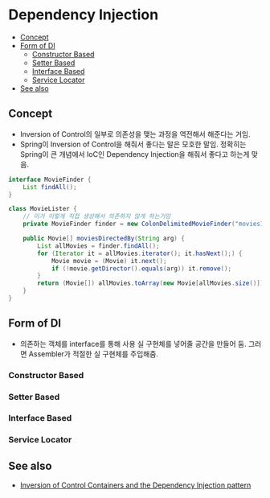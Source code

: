 # Dependency Injection

- [Concept](#concept)
- [Form of DI](#form-of-di)
  - [Constructor Based](#constructor-based)
  - [Setter Based](#setter-based)
  - [Interface Based](#interface-based)
  - [Service Locator](#service-locator)
- [See also](#see-also)

## Concept

- Inversion of Control의 일부로 의존성을 맺는 과정을 역전해서 해준다는 거임.
- Spring이 Inversion of Control을 해줘서 좋다는 말은 모호한 말임. 정확히는 Spring이 큰 개념에서 IoC인 Dependency Injection을 해줘서 좋다고 하는게 맞음.

```java
interface MovieFinder {
    List findAll();
}

class MovieLister {
    // 이거 이렇게 직접 생성해서 의존하지 않게 하는거임
    private MovieFinder finder = new ColonDelimitedMovieFinder("movies1.txt"); 

    public Movie[] moviesDirectedBy(String arg) {
        List allMovies = finder.findAll();
        for (Iterator it = allMovies.iterator(); it.hasNext();) {
            Movie movie = (Movie) it.next();
            if (!movie.getDirector().equals(arg)) it.remove();
        }
        return (Movie[]) allMovies.toArray(new Movie[allMovies.size()]);
    }
}
```
## Form of DI

- 의존하는 객체를 interface를 통해 사용 실 구현체를 넣어줄 공간을 만들어 둠. 그러면 Assembler가 적절한 실 구현체를 주입해줌.

### Constructor Based

### Setter Based

### Interface Based

### Service Locator

## See also

- [Inversion of Control Containers and the Dependency Injection pattern](https://martinfowler.com/articles/injection.html)